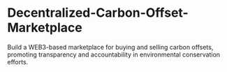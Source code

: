 # Decentralized-Carbon-Offset-Marketplace
Build a WEB3-based marketplace for buying and selling carbon offsets, promoting transparency and accountability in environmental conservation efforts.
